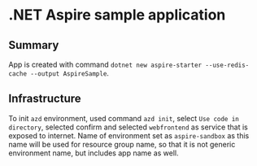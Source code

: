 # .NET Aspire sample application

## Summary

App is created with command `dotnet new aspire-starter --use-redis-cache --output AspireSample`.

## Infrastructure

To init `azd` environment, used command `azd init`, select `Use code in directory`, selected confirm and selected `webfrontend` as service that is exposed to internet. Name of environment set as `aspire-sandbox` as this name will be used for resource group name, so that it is not generic environment name, but includes app name as well.


